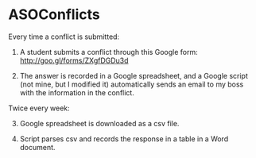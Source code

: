 # ASOConflicts

Every time a conflict is submitted:

1. A student submits a conflict through this Google form: http://goo.gl/forms/ZXgfDGDu3d

2. The answer is recorded in a Google spreadsheet, and a Google script (not mine, but I modified it) automatically sends an email to my boss with the information in the conflict.

Twice every week:

3. Google spreadsheet is downloaded as a csv file.

4. Script parses csv and records the response in a table in a Word document.

